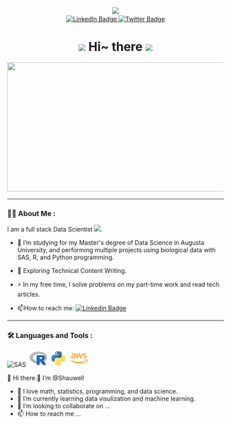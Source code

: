 <div id="header" align="center">
  <img src="https://media.giphy.com/media/M9gbBd9nbDrOTu1Mqx/giphy.gif" width="100"/>
</div>

<div id="badges" align="center">
  <a href="https://www.linkedin.com/in/wei-xiao-010531212/">
    <img src="https://img.shields.io/badge/LinkedIn-blue?style=for-the-badge&logo=linkedin&logoColor=white" alt="LinkedIn Badge"/>
  </a>
  <a href="https://twitter.com/xiaoweimails">
    <img src="https://img.shields.io/badge/Twitter-blue?style=for-the-badge&logo=twitter&logoColor=white" alt="Twitter Badge"/>
  </a>
</div>

<h1 align="center">
  <img src="https://media.giphy.com/media/hvRJCLFzcasrR4ia7z/giphy.gif" width="30px"/>
  Hi~ there
  <img src="https://media.giphy.com/media/hvRJCLFzcasrR4ia7z/giphy.gif" width="30px"/>
</h1>

<div align="center">
  <img src="https://media.giphy.com/media/dWesBcTLavkZuG35MI/giphy.gif" width="600" height="300"/>
</div>

---

### :man_technologist: About Me :
I am a full stack Data Scientist <img src="https://media.giphy.com/media/WUlplcMpOCEmTGBtBW/giphy.gif" width="30">.

- :telescope: I’m studying for my Master's degree of Data Science in Augusta University, and performing multiple projects using biological data with SAS, R, and Python programming.

- :seedling: Exploring Technical Content Writing.

- :zap: In my free time, I solve problems on my part-time work and read tech articles.

- :mailbox:How to reach me: [![Linkedin Badge](https://img.shields.io/badge/-WeiXiao-blue?style=flat&logo=Linkedin&logoColor=white)](https://www.linkedin.com/in/wei-xiao-010531212/)

---

### :hammer_and_wrench: Languages and Tools :
<div>
  <img src="https://github.com/devicons/devicon/blob/master/icons/sas/sas-original-wordmark.svg" title="SAS" alt="SAS" width="40" height="40"/>&nbsp;
  <img src="https://github.com/devicons/devicon/blob/master/icons/R/R-original.svg" title="R" alt="R" width="40" height="40"/>&nbsp;
  <img src="https://github.com/devicons/devicon/blob/master/icons/python/python-original.svg" title="Python" alt="Python" width="40" height="40"/>&nbsp;
  <img src="https://github.com/devicons/devicon/blob/master/icons/amazonwebservices/amazonwebservices-plain-wordmark.svg" title="AWS" alt="AWS" width="40" height="40"/>&nbsp;
</div>

👋 Hi there.👏 I’m @Shauwell
- 👀 I love math, statistics, programming, and data science.
- 🌱 I’m currently learning data visulization and machine learning. 
- 💞️ I’m looking to collaborate on ...
- 📫 How to reach me ...

<!---
Shauwell/Shauwell is a ✨ special ✨ repository because its `README.md` (this file) appears on your GitHub profile.
You can click the Preview link to take a look at your changes.
--->
